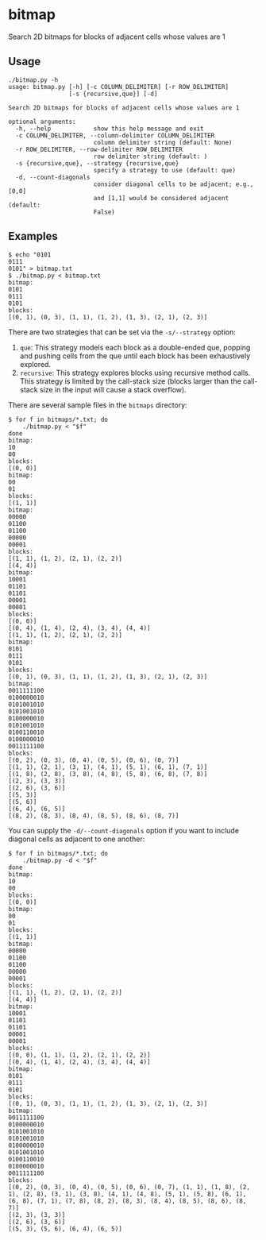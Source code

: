 # bitmap
Search 2D bitmaps for blocks of adjacent cells whose values are 1

## Usage
	./bitmap.py -h
	usage: bitmap.py [-h] [-c COLUMN_DELIMITER] [-r ROW_DELIMITER]
	                 [-s {recursive,que}] [-d]
	
	Search 2D bitmaps for blocks of adjacent cells whose values are 1
	
	optional arguments:
	  -h, --help            show this help message and exit
	  -c COLUMN_DELIMITER, --column-delimiter COLUMN_DELIMITER
	                        column delimiter string (default: None)
	  -r ROW_DELIMITER, --row-delimiter ROW_DELIMITER
	                        row delimiter string (default: )
	  -s {recursive,que}, --strategy {recursive,que}
	                        specify a strategy to use (default: que)
	  -d, --count-diagonals
	                        consider diagonal cells to be adjacent; e.g., [0,0]
	                        and [1,1] would be considered adjacent (default:
	                        False)
## Examples
	$ echo "0101
	0111
	0101" > bitmap.txt
	$ ./bitmap.py < bitmap.txt 
	bitmap:
	0101
	0111
	0101
	blocks:
	[(0, 1), (0, 3), (1, 1), (1, 2), (1, 3), (2, 1), (2, 3)]  

There are two strategies that can be set via the `-s/--strategy` option:

1. `que`: This strategy models each block as a double-ended que, popping and pushing cells from the que until each block has been exhaustively explored.
2. `recursive`: This strategy explores blocks using recursive method calls.  This strategy is limited by the call-stack size (blocks larger than the call-stack size in the input will cause a stack overflow).

There are several sample files in the `bitmaps` directory:

	$ for f in bitmaps/*.txt; do
		./bitmap.py < "$f"
	done
	bitmap:
	10
	00
	blocks:
	[(0, 0)]
	bitmap:
	00
	01
	blocks:
	[(1, 1)]
	bitmap:
	00000
	01100
	01100
	00000
	00001
	blocks:
	[(1, 1), (1, 2), (2, 1), (2, 2)]
	[(4, 4)]
	bitmap:
	10001
	01101
	01101
	00001
	00001
	blocks:
	[(0, 0)]
	[(0, 4), (1, 4), (2, 4), (3, 4), (4, 4)]
	[(1, 1), (1, 2), (2, 1), (2, 2)]
	bitmap:
	0101
	0111
	0101
	blocks:
	[(0, 1), (0, 3), (1, 1), (1, 2), (1, 3), (2, 1), (2, 3)]
	bitmap:
	0011111100
	0100000010
	0101001010
	0101001010
	0100000010
	0101001010
	0100110010
	0100000010
	0011111100
	blocks:
	[(0, 2), (0, 3), (0, 4), (0, 5), (0, 6), (0, 7)]
	[(1, 1), (2, 1), (3, 1), (4, 1), (5, 1), (6, 1), (7, 1)]
	[(1, 8), (2, 8), (3, 8), (4, 8), (5, 8), (6, 8), (7, 8)]
	[(2, 3), (3, 3)]
	[(2, 6), (3, 6)]
	[(5, 3)]
	[(5, 6)]
	[(6, 4), (6, 5)]
	[(8, 2), (8, 3), (8, 4), (8, 5), (8, 6), (8, 7)]


You can supply the `-d/--count-diagonals` option if you want to include diagonal cells as adjacent to one another:

	$ for f in bitmaps/*.txt; do
		./bitmap.py -d < "$f"
	done
	bitmap:
	10
	00
	blocks:
	[(0, 0)]
	bitmap:
	00
	01
	blocks:
	[(1, 1)]
	bitmap:
	00000
	01100
	01100
	00000
	00001
	blocks:
	[(1, 1), (1, 2), (2, 1), (2, 2)]
	[(4, 4)]
	bitmap:
	10001
	01101
	01101
	00001
	00001
	blocks:
	[(0, 0), (1, 1), (1, 2), (2, 1), (2, 2)]
	[(0, 4), (1, 4), (2, 4), (3, 4), (4, 4)]
	bitmap:
	0101
	0111
	0101
	blocks:
	[(0, 1), (0, 3), (1, 1), (1, 2), (1, 3), (2, 1), (2, 3)]
	bitmap:
	0011111100
	0100000010
	0101001010
	0101001010
	0100000010
	0101001010
	0100110010
	0100000010
	0011111100
	blocks:
	[(0, 2), (0, 3), (0, 4), (0, 5), (0, 6), (0, 7), (1, 1), (1, 8), (2, 1), (2, 8), (3, 1), (3, 8), (4, 1), (4, 8), (5, 1), (5, 8), (6, 1), (6, 8), (7, 1), (7, 8), (8, 2), (8, 3), (8, 4), (8, 5), (8, 6), (8, 7)]
	[(2, 3), (3, 3)]
	[(2, 6), (3, 6)]
	[(5, 3), (5, 6), (6, 4), (6, 5)]
